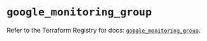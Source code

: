 # `google_monitoring_group`

Refer to the Terraform Registry for docs: [`google_monitoring_group`](https://registry.terraform.io/providers/hashicorp/google/6.21.0/docs/resources/monitoring_group).
